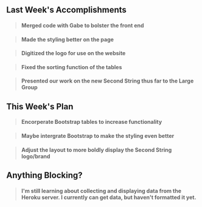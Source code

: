 ## Last Week's Accomplishments

> #### Merged code with Gabe to bolster the front end

> #### Made the styling better on the page

> #### Digitized the logo for use on the website

> #### Fixed the sorting function of the tables

> #### Presented our work on the new Second String thus far to the Large Group

## This Week's Plan

> #### Encorperate Bootstrap tables to increase functionality

> #### Maybe intergrate Bootstrap to make the styling even better

> #### Adjust the layout to more boldly display the Second String logo/brand

## Anything Blocking?

> #### I'm still learning about collecting and displaying data from the Heroku server. I currently can get data, but haven't formatted it yet. 

